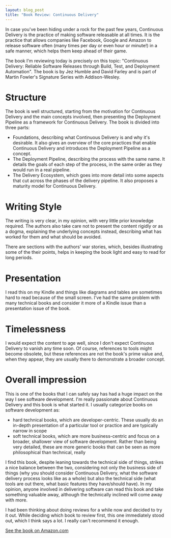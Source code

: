 ```yaml
---
layout: blog_post
title: "Book Review: Continuous Delivery"
---
```

In case you've been hiding under a rock for the past few years, Continuous Delivery is the practice of making software releasable at all times.
It is the practice that allows companies like Facebook, Google and Amazon to release software often (many times per day or even hour or minute!) in a safe manner, which helps them keep ahead of their game.

The book I'm reviewing today is precisely on this topic: "Continuous Delivery: Reliable Software Releases through Build, Test, and Deployment Automation".
The book is by Jez Humble and David Farley and is part of Martin Fowler's Signature Series with Addison-Wesley.

# Structure

The book is well structured, starting from the motivation for Continuous Delivery and the main concepts involved, then presenting the Deployment Pipeline as a framework for Continuous Delivery.
The book is divided into three parts:

* Foundations, describing what Continuous Delivery is and why it's desirable.
It also gives an overview of the core practices that enable Continuous Delivery and introduces the Deployment Pipeline as a concept.
* The Deployment Pipeline, describing the process with the same name.
It details the goals of each step of the process, in the same order as they would run in a real pipeline.
* The Delivery Ecosystem, which goes into more detail into some aspects that cut across the phases of the delivery pipeline.
It also proposes a maturity model for Continuous Delivery.

# Writing Style

The writing is very clear, in my opinion, with very little prior knowledge required.
The authors also take care not to present the content rigidly or as a dogma, explaining the underlying concepts instead, describing what has worked for them and what should be avoided.

There are sections with the authors' war stories, which, besides illustrating some of the their points, helps in keeping the book light and easy to read for long periods.

# Presentation

I read this on my Kindle and things like diagrams and tables are sometimes hard to read because of the small screen.
I've had the same problem with many technical books and consider it more of a Kindle issue than a presentation issue of the book.

# Timelessness

I would expect the content to age well, since I don't expect Continuous Delivery to vanish any time soon.
Of course, references to tools might become obsolete, but these references are not the book's prime value and, when they appear, they are usually there to demonstrate a broader concept.

# Overall impression

This is one of the books that I can safely say has had a huge impact on the way I see software development.
I'm really passionate about Continuous Delivery and this book is what started it.
I usually categorize books on software development as:

* hard technical books, which are developer-centric. These usually do an in-depth presentation of a particular tool or practice and are typically narrow in scope
* soft technical books, which are more business-centric and focus on a broader, shallower view of software development. Rather than being very detailed, these are more generic books that can be seen as more philosophical than technical, really

I find this book, despite leaning towards the technical side of things, strikes a nice balance between the two, considering not only the business side of things (why you should consider Continuous Delivery, what the software delivery process looks like as a whole) but also the technical side (what tools are out there, what basic features they have/should have).
In my opinion, anyone involved in delivering software can read this book and take something valuable away, although the technically inclined will come away with more.

I had been thinking about doing reviews for a while now and decided to try it out.
While deciding which book to review first, this one immediately stood out, which I think says a lot.
I really can't recommend it enough.

<a href="http://amzn.to/1mv7WI0">See the book on Amazon.com</a>
